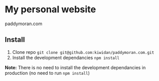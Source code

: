 # My personal website

paddymoran.com

## Install

1. Clone repo `git clone git@github.com:kiwidan/paddymoran.com.git`
2. Install the development dependancies `npm install`

**Note:** There is no need to install the development dependancies in production (no need to run `npm install`)

